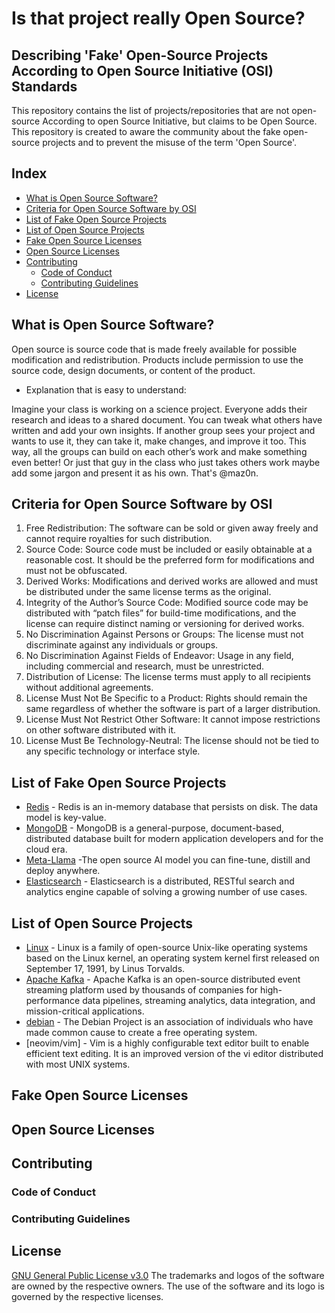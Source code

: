 # Is that project really Open Source?

## Describing 'Fake' Open-Source Projects According to Open Source Initiative (OSI) Standards

This repository contains the list of projects/repositories that are not open-source According to open Source Initiative, but claims to be Open Source.
This repository is created to aware the community about the fake open-source projects and to prevent the misuse of the term 'Open Source'.

## Index
- [What is Open Source Software?](#what-is-open-source-software)
- [Criteria for Open Source Software by OSI](#criteria-for-open-source-software-by-osi)
- [List of Fake Open Source Projects](#list-of-fake-open-source-projects)
- [List of Open Source Projects](#list-of-open-source-projects)
- [Fake Open Source Licenses](#fake-open-source-licenses)
- [Open Source Licenses](#open-source-licenses)
- [Contributing](#contributing)
    - [Code of Conduct](#code-of-conduct)
    - [Contributing Guidelines](#contributing-guidelines)
- [License](#license)

## What is Open Source Software?

Open source is source code that is made freely available for possible modification and redistribution. Products include permission to use the source code, design documents, or content of the product.

- Explanation that is easy to understand:

 Imagine your class is working on a science project. Everyone adds their research and ideas to a shared document. You can tweak what others have written and add your own insights.
 If another group sees your project and wants to use it, they can take it, make changes, and improve it too. This way, all the groups can build on each other’s work and make something even better!
Or just that guy in the class who just takes others work maybe add some jargon and present it as his own. That's @maz0n.
<!-- Content for this section -->

## Criteria for Open Source Software by OSI

1. Free Redistribution: The software can be sold or given away freely and cannot require royalties for such distribution.
2. Source Code: Source code must be included or easily obtainable at a reasonable cost. It should be the preferred form for modifications and must not be obfuscated.
3. Derived Works: Modifications and derived works are allowed and must be distributed under the same license terms as the original.
4. Integrity of the Author’s Source Code: Modified source code may be distributed with “patch files” for build-time modifications, and the license can require distinct naming or versioning for derived works.
5. No Discrimination Against Persons or Groups: The license must not discriminate against any individuals or groups.
6. No Discrimination Against Fields of Endeavor: Usage in any field, including commercial and research, must be unrestricted.
7. Distribution of License: The license terms must apply to all recipients without additional agreements.
8. License Must Not Be Specific to a Product: Rights should remain the same regardless of whether the software is part of a larger distribution.
9. License Must Not Restrict Other Software: It cannot impose restrictions on other software distributed with it.
10. License Must Be Technology-Neutral: The license should not be tied to any specific technology or interface style.

## List of Fake Open Source Projects

- [Redis](#) - Redis is an in-memory database that persists on disk. The data model is key-value.
- [MongoDB](#) - MongoDB is a general-purpose, document-based, distributed database built for modern application developers and for the cloud era.
- [Meta-Llama](#) -The open source AI model you can fine-tune, distill and deploy anywhere.
- [Elasticsearch](#) - Elasticsearch is a distributed, RESTful search and analytics engine capable of solving a growing number of use cases.


## List of Open Source Projects

- [Linux](#) - Linux is a family of open-source Unix-like operating systems based on the Linux kernel, an operating system kernel first released on September 17, 1991, by Linus Torvalds.
- [Apache Kafka](#) - Apache Kafka is an open-source distributed event streaming platform used by thousands of companies for high-performance data pipelines, streaming analytics, data integration, and mission-critical applications.
- [debian](#) - The Debian Project is an association of individuals who have made common cause to create a free operating system.
- [neovim/vim] - Vim is a highly configurable text editor built to enable efficient text editing. It is an improved version of the vi editor distributed with most UNIX systems.
<!-- Content for thir section -->

## Fake Open Source Licenses

<!-- Content for this section -->

## Open Source Licenses

<!-- Content for this section -->

## Contributing

### Code of Conduct

<!-- Content for this section -->

### Contributing Guidelines

<!-- Content for this section -->

## License

 [GNU General Public License v3.0](/LICENSE)
 The trademarks and logos of the software are owned by the respective owners. The use of the software and its logo is governed by the respective licenses.


